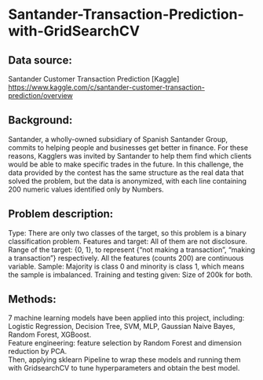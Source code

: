 # Santander-Transaction-Prediction-with-GridSearchCV

## Data source: 
Santander Customer Transaction Prediction 
[Kaggle] https://www.kaggle.com/c/santander-customer-transaction-prediction/overview 

## Background:
Santander, a wholly-owned subsidiary of Spanish Santander Group, commits to helping people and businesses get better in finance. For these reasons, Kagglers was invited by Santander to help them find which clients would be able to make specific trades in the future.
In this challenge, the data provided by the contest has the same structure as the real data that solved the problem, but the data is anonymized, with each line containing 200 numeric values identified only by Numbers.

## Problem description:
Type: There are only two classes of the target, so this problem is a binary classification problem.
Features and target: All of them are not disclosure. Range of the target: {0, 1}, to represent {“not making a transaction”, “making a transaction”} respectively. All the features (counts 200) are continuous variable.
Sample: Majority is class 0 and minority is class 1, which means the sample is imbalanced.
Training and testing given: Size of 200k for both.

## Methods:
7 machine learning models have been applied into this project, including: Logistic Regression, Decision Tree, SVM, MLP, Gaussian Naive Bayes, Random Forest, XGBoost.  
Feature engineering: feature selection by Random Forest and dimension reduction by PCA.  
Then, applying sklearn Pipeline to wrap these models and running them with GridsearchCV to tune hyperparameters and obtain the best model.

